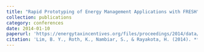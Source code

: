 ```yaml
---
title: "Rapid Prototyping of Energy Management Applications with FRESH"
collection: publications
category: conferences
date: 2014-01-10
paperurl: 'https://energytaxincentives.org/files/proceedings/2014/data/papers/11-763.pdf'
citation: 'Lim, B. Y., Roth, K., Nambiar, S., & Rayakota, H. (2014). **Rapid Prototyping of Energy Management Applications with FRESH**'
---
```


